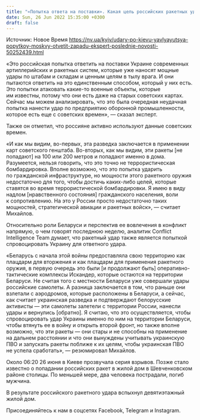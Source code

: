 ```yaml
---
title: "«Попытка ответа на поставки». Какая цель российских ракетных ударов по Киеву — аналитик CIT"
date: Sun, 26 Jun 2022 15:35:00 +0300
draft: false
---
```

Источник: Новое Время https://nv.ua/kyiv/udary-po-kievu-yavlyayutsya-popytkoy-moskvy-otvetit-zapadu-ekspert-poslednie-novosti-50252439.html


«Это российская попытка ответить на поставки Украине современных артиллерийских и ракетных систем, которые уже наносят мощные удары по штабам и складам и ценным целям в тылу врага. И они пытаются ответить на это единственным способом, который у них есть. Это попытки атаковать какие-то военные объекты, которые им известны, потому что они есть даже на старых советских картах. Сейчас мы можем анализировать, что это была очередная неудачная попытка нанести удар по предприятию оборонной промышленности, которое есть еще с советских времен», — сказал эксперт.

Также он отметил, что россияне активно используют данные советских времен.

«И как мы видим, во-первых, эта разведка заключается в применении карт советского генштаба. Во-вторых, как мы видим, эти ракеты [не попадают] на 100 или 200 метров и попадают именно в дома. Разумеется, нельзя говорить, что это точно не террористическая бомбардировка. Вполне возможно, что это попытка ударить по гражданской инфраструктуре, но мощности этого ракетного оружия недостаточно для того, чтобы достичь каких-либо целей, которые ставятся во время террористической бомбардировки. Я имею в виду надлом [нравственного состояния] гражданского населения, воли к сопротивлению. На это у России просто недостаточно таких мощностей, стратегической авиации и ракетных войск», — считает Михайлов.

Относительно роли Беларуси и перспектив ее вовлечения в конфликт напрямую, о чем говорят последнюю неделю, аналитик Conflict Intelligence Team думает, что ракетный удар также является попыткой спровоцировать Украину для ответного удара.

«Беларусь с начала этой войны предоставляла свою территорию как плацдарм для вторжения и как плацдарм для применения ракетного оружия, в первую очередь это были [и продолжают быть] оперативно-тактические комплексы Искандер, которые остаются на территории Беларуси. Не считая того с местности Беларуси уже совершали удары российские самолеты. А разница заключается в том, что раньше они взлетали с аэродромов, которые расположены в Беларуси, а сейчас, как считает украинская разведка и подтверждают белорусские активисты — эти самолеты залетели с территории России, нанесли удары и вернулись [обратно]. Я считаю, что это осуществляется, чтобы спровоцировать удар Украины именно по ним на территории Беларуси, чтобы втянуть ее в войну и открыть второй фронт, но также вполне возможно, что эти ракеты — они стары и не способны на применение на дальнем расстоянии и что они вынуждены учитывать украинскую ПВО и запускать ракеты поближе к их целям, чтобы украинская ПВО не успела сработать», — резюмировал Михайлов.

Около 06:20 26 июня в Киеве прозвучала серия взрывов. Позже стало известно о попадании российских ракет в жилой дом в Шевченковском районе столицы. По меньшей мере, два человека пострадали, погиб мужчина.

В результате российского ракетного удара вспыхнул девятиэтажный жилой дом.

Присоединяйтесь к нам в соцсетях Facebook, Telegram и Instagram.
